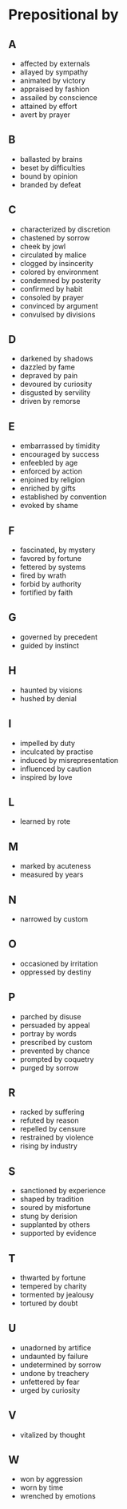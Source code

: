 # Prepositional by

## A

- affected by externals
- allayed by sympathy
- animated by victory
- appraised by fashion
- assailed by conscience
- attained by effort
- avert by prayer

## B

- ballasted by brains
- beset by difficulties
- bound by opinion
- branded by defeat

## C

- characterized by discretion
- chastened by sorrow
- cheek by jowl
- circulated by malice
- clogged by insincerity
- colored by environment
- condemned by posterity
- confirmed by habit
- consoled by prayer
- convinced by argument
- convulsed by divisions

## D

- darkened by shadows
- dazzled by fame
- depraved by pain
- devoured by curiosity
- disgusted by servility
- driven by remorse

## E

- embarrassed by timidity
- encouraged by success
- enfeebled by age
- enforced by action
- enjoined by religion
- enriched by gifts
- established by convention
- evoked by shame

## F

- fascinated, by mystery
- favored by fortune
- fettered by systems
- fired by wrath
- forbid by authority
- fortified by faith

## G

- governed by precedent
- guided by instinct

## H

- haunted by visions
- hushed by denial

## I

- impelled by duty
- inculcated by practise
- induced by misrepresentation
- influenced by caution
- inspired by love

## L

- learned by rote

## M

- marked by acuteness
- measured by years

## N

- narrowed by custom

## O

- occasioned by irritation
- oppressed by destiny

## P

- parched by disuse
- persuaded by appeal
- portray by words
- prescribed by custom
- prevented by chance
- prompted by coquetry
- purged by sorrow

## R

- racked by suffering
- refuted by reason
- repelled by censure
- restrained by violence
- rising by industry

## S

- sanctioned by experience
- shaped by tradition
- soured by misfortune
- stung by derision
- supplanted by others
- supported by evidence

## T

- thwarted by fortune
- tempered by charity
- tormented by jealousy
- tortured by doubt

## U

- unadorned by artifice
- undaunted by failure
- undetermined by sorrow
- undone by treachery
- unfettered by fear
- urged by curiosity

## V

- vitalized by thought

## W

- won by aggression
- worn by time
- wrenched by emotions
